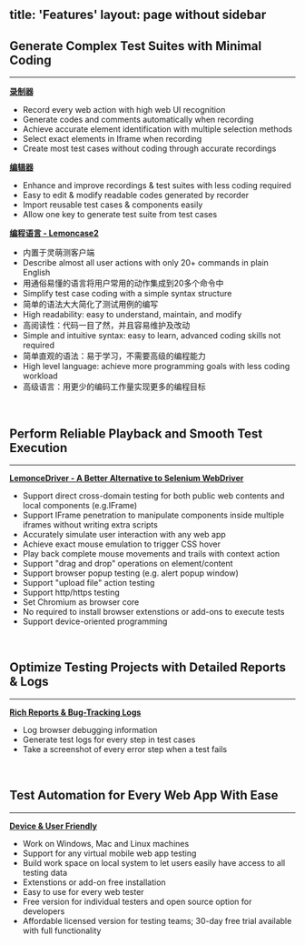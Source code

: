 title: 'Features'
layout: page without sidebar
---
## Generate Complex Test Suites with Minimal Coding  
---

[**录制器**]()
- Record every web action with high web UI recognition  
- Generate codes and comments automatically when recording
- Achieve accurate element identification with multiple selection methods
- Select exact elements in Iframe when recording
- Create most test cases without coding through accurate recordings


[**编辑器**]()
- Enhance and improve recordings & test suites with less coding required
- Easy to edit & modify readable codes generated by recorder
- Import reusable test cases & components easily
- Allow one key to generate test suite from test cases 


[**编程语言 - Lemoncase2**](/zh-cn/docs/Lemoncase2/index.html)
- 内置于灵萌测客户端
- Describe almost all user actions with only 20+ commands in plain English
- 用通俗易懂的语言将用户常用的动作集成到20多个命令中
- Simplify test case coding with a simple syntax structure
- 简单的语法大大简化了测试用例的编写
- High readability: easy to understand, maintain, and modify
- 高阅读性：代码一目了然，并且容易维护及改动
- Simple and intuitive syntax: easy to learn, advanced coding skills not required
- 简单直观的语法：易于学习，不需要高级的编程能力
- High level language: achieve more programming goals with less coding workload
- 高级语言：用更少的编码工作量实现更多的编程目标
<br>

## Perform Reliable Playback and Smooth Test Execution
---

[**LemonceDriver - A Better Alternative to Selenium WebDriver**](/feature/selenium-iframe-element-testing.html)
- Support direct cross-domain testing for both public web contents and local components (e.g.IFrame)
- Support IFrame penetration to manipulate components inside multiple iframes without writing extra scripts
- Accurately simulate user interaction with any web app
- Achieve exact mouse emulation to trigger CSS hover
- Play back complete mouse movements and trails with context action
- Support "drag and drop" operations on element/content
- Support browser popup testing (e.g. alert popup window)
- Support "upload file" action testing
- Support http/https testing
- Set Chromium as browser core
- No required to install  browser extenstions or add-ons to execute tests
- Support device-oriented programming
<br>

## Optimize Testing Projects with Detailed Reports & Logs
---

[**Rich Reports & Bug-Tracking Logs**]()
- Log browser debugging information
- Generate test logs for every step in test cases
- Take a screenshot of every error step when a test fails
<br>

## Test Automation for Every Web App With Ease
---

[**Device & User Friendly**]()
- Work on Windows, Mac and Linux machines
- Support for any virtual mobile web app testing
- Build work space on local system to let users easily have access to all testing data
- Extenstions or add-on free installation
- Easy to use for every web tester
- Free version for individual testers and open source option for developers
- Affordable licensed version for testing teams; 30-day free trial available with full functionality
